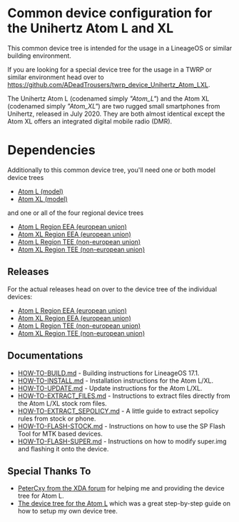 Common device configuration for the Unihertz Atom L and XL
=================================================
This common device tree is intended for the usage in a LineageOS or similar building environment.

If you are looking for a special device tree for the usage in a TWRP or similar environment head over to https://github.com/ADeadTrousers/twrp_device_Unihertz_Atom_LXL.

The Unihertz Atom L (codenamed simply _"Atom_L"_) and the Atom XL (codenamed simply _"Atom_XL"_) are two rugged small smartphones from Unihertz, released in July 2020. They are both almost identical except the Atom XL offers an integrated digital mobile radio (DMR).

# Dependencies

Additionally to this common device tree, you'll need one or both model device trees

- [Atom L (model)](https://github.com/ADeadTrousers/android_device_Unihertz_Atom_L)
- [Atom XL (model)](https://github.com/ADeadTrousers/android_device_Unihertz_Atom_XL)

and one or all of the four regional device trees

- [Atom L Region EEA (european union)](https://github.com/ADeadTrousers/android_device_Unihertz_Atom_L_EEA)
- [Atom XL Region EEA (european union)](https://github.com/ADeadTrousers/android_device_Unihertz_Atom_XL_EEA)
- [Atom L Region TEE (non-european union)](https://github.com/ADeadTrousers/android_device_Unihertz_Atom_L_TEE)
- [Atom XL Region TEE (non-european union)](https://github.com/ADeadTrousers/android_device_Unihertz_Atom_XL_TEE)

## Releases

For the actual releases head on over to the device tree of the individual devices:
- [Atom L Region EEA (european union)](https://github.com/ADeadTrousers/android_device_Unihertz_Atom_L_EEA/releases)
- [Atom XL Region EEA (european union)](https://github.com/ADeadTrousers/android_device_Unihertz_Atom_XL_EEA/releases)
- [Atom L Region TEE (non-european union)](https://github.com/ADeadTrousers/android_device_Unihertz_Atom_L_TEE/releases)
- [Atom XL Region TEE (non-european union)](https://github.com/ADeadTrousers/android_device_Unihertz_Atom_XL_TEE/releases)

## Documentations

- [HOW-TO-BUILD.md](docs/HOW-TO-BUILD.md) - Building instructions for LineageOS 17.1.
- [HOW-TO-INSTALL.md](docs/HOW-TO-INSTALL.md) - Installation instructions for the Atom L/XL.
- [HOW-TO-UPDATE.md](docs/HOW-TO-UPDATE.md) - Update instructions for the Atom L/XL.
- [HOW-TO-EXTRACT_FILES.md](docs/HOW-TO-EXTRACT_FILES.md) - Instructions to extract files directly from the Atom L/XL stock rom files.
- [HOW-TO-EXTRACT_SEPOLICY.md](docs/HOW-TO-EXTRACT_SEPOLICY.md) - A little guide to extract sepolicy rules from stock or phone.
- [HOW-TO-FLASH-STOCK.md](docs/HOW-TO-FLASH-STOCK.md) - Instructions on how to use the SP Flash Tool for MTK based devices.
- [HOW-TO-FLASH-SUPER.md](docs/HOW-TO-FLASH-SUPER.md) - Instructions on how to modify super.img and flashing it onto the device.

## Special Thanks To

- [PeterCxy from the XDA forum](https://forum.xda-developers.com/member.php?u=5351691) for helping me and providing the device tree for Atom L.
- [The device tree for the Atom L](https://cgit.typeblog.net/android/device/unihertz/Atom_L/) which was a great step-by-step guide on how to setup my own device tree.
